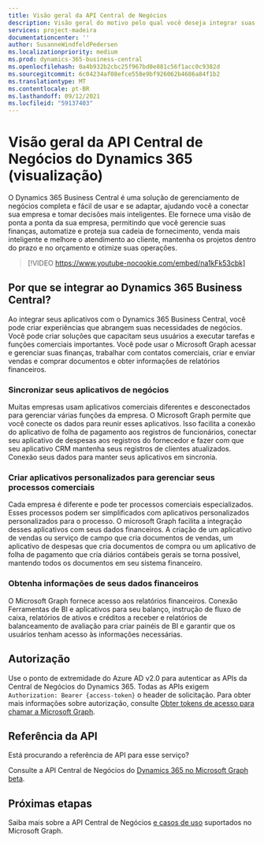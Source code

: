 ```yaml
---
title: Visão geral da API Central de Negócios
description: Visão geral do motivo pelo qual você deseja integrar suas soluções às APIs da Central de Negócios.
services: project-madeira
documentationcenter: ''
author: SusanneWindfeldPedersen
ms.localizationpriority: medium
ms.prod: dynamics-365-business-central
ms.openlocfilehash: 0a4b932b2cbc25f967bd0e881c56f1acc0c9382d
ms.sourcegitcommit: 6c04234af08efce558e9bf926062b4686a84f1b2
ms.translationtype: MT
ms.contentlocale: pt-BR
ms.lasthandoff: 09/12/2021
ms.locfileid: "59137403"
---
```

# <a name="dynamics-365-business-central-api-overview-preview"></a>Visão geral da API Central de Negócios do Dynamics 365 (visualização)
O Dynamics 365 Business Central é uma solução de gerenciamento de negócios completa e fácil de usar e se adaptar, ajudando você a conectar sua empresa e tomar decisões mais inteligentes. Ele fornece uma visão de ponta a ponta da sua empresa, permitindo que você gerencie suas finanças, automatize e proteja sua cadeia de fornecimento, venda mais inteligente e melhore o atendimento ao cliente, mantenha os projetos dentro do prazo e no orçamento e otimize suas operações.

> [!VIDEO https://www.youtube-nocookie.com/embed/na1kFk53cbk]

## <a name="why-integrate-with-dynamics-365-business-central"></a>Por que se integrar ao Dynamics 365 Business Central?
Ao integrar seus aplicativos com o Dynamics 365 Business Central, você pode criar experiências que abrangem suas necessidades de negócios. Você pode criar soluções que capacitam seus usuários a executar tarefas e funções comerciais importantes. Você pode usar o Microsoft Graph acessar e gerenciar suas finanças, trabalhar com contatos comerciais, criar e enviar vendas e comprar documentos e obter informações de relatórios financeiros.

### <a name="synchronize-your-business-applications"></a>Sincronizar seus aplicativos de negócios
Muitas empresas usam aplicativos comerciais diferentes e desconectados para gerenciar várias funções da empresa. O Microsoft Graph permite que você conecte os dados para reunir esses aplicativos. Isso facilita a conexão do aplicativo de folha de pagamento aos registros de funcionários, conectar seu aplicativo de despesas aos registros do fornecedor e fazer com que seu aplicativo CRM mantenha seus registros de clientes atualizados. Conexão seus dados para manter seus aplicativos em sincronia.

### <a name="create-custom-apps-to-manage-your-business-processes"></a>Criar aplicativos personalizados para gerenciar seus processos comerciais
Cada empresa é diferente e pode ter processos comerciais especializados. Esses processos podem ser simplificados com aplicativos personalizados personalizados para o processo. O microsoft Graph facilita a integração desses aplicativos com seus dados financeiros. A criação de um aplicativo de vendas ou serviço de campo que cria documentos de vendas, um aplicativo de despesas que cria documentos de compra ou um aplicativo de folha de pagamento que cria diários contábeis gerais se torna possível, mantendo todos os documentos em seu sistema financeiro.

### <a name="gain-insights-from-your-financial-data"></a>Obtenha informações de seus dados financeiros
O Microsoft Graph fornece acesso aos relatórios financeiros. Conexão Ferramentas de BI e aplicativos para seu balanço, instrução de fluxo de caixa, relatórios de ativos e créditos a receber e relatórios de balanceamento de avaliação para criar painéis de BI e garantir que os usuários tenham acesso às informações necessárias.

## <a name="authorization"></a>Autorização
Use o ponto de extremidade do Azure AD v2.0 para autenticar as APIs da Central de Negócios do Dynamics 365. Todas as APIs exigem `Authorization: Bearer {access-token}` o header de solicitação. Para obter mais informações sobre autorização, consulte [Obter tokens de acesso para chamar a Microsoft Graph](./auth/index.yml).

## <a name="api-reference"></a>Referência da API
Está procurando a referência de API para esse serviço?

Consulte a API Central de Negócios do [Dynamics 365 no Microsoft Graph beta](/graph/api/resources/dynamics-graph-reference?view=graph-rest-beta).


## <a name="next-steps"></a>Próximas etapas
Saiba mais sobre a API Central de Negócios [e casos de uso](/graph/api/resources/dynamics-graph-reference?view=graph-rest-beta) suportados no Microsoft Graph.
